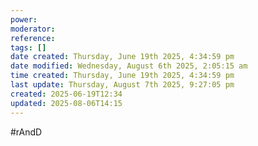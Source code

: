 ```yaml
---
power: 
moderator: 
reference: 
tags: []
date created: Thursday, June 19th 2025, 4:34:59 pm
date modified: Wednesday, August 6th 2025, 2:05:15 am
time created: Thursday, June 19th 2025, 4:34:59 pm
last update: Thursday, August 7th 2025, 9:27:05 pm
created: 2025-06-19T12:34
updated: 2025-08-06T14:15
---
```

#rAndD
